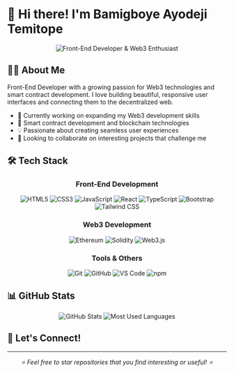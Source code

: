 # 👋 Hi there! I'm Bamigboye Ayodeji Temitope

<div align="center">
  <img src="https://api.placeholder/1000/400" alt="Front-End Developer & Web3 Enthusiast" />
</div>

## 👨‍💻 About Me

Front-End Developer with a growing passion for Web3 technologies and smart contract development. I love building beautiful, responsive user interfaces and connecting them to the decentralized web.

- 🔭 Currently working on expanding my Web3 development skills
- 🌱 Smart contract development and blockchain technologies
- 💡 Passionate about creating seamless user experiences
- 💞️ Looking to collaborate on interesting projects that challenge me

## 🛠️ Tech Stack

<div align="center">
  
### Front-End Development
![HTML5](https://img.shields.io/badge/-HTML5-E34F26?style=flat-square&logo=html5&logoColor=white)
![CSS3](https://img.shields.io/badge/-CSS3-1572B6?style=flat-square&logo=css3&logoColor=white)
![JavaScript](https://img.shields.io/badge/-JavaScript-F7DF1E?style=flat-square&logo=javascript&logoColor=black)
![React](https://img.shields.io/badge/-React-61DAFB?style=flat-square&logo=react&logoColor=black)
![TypeScript](https://img.shields.io/badge/-TypeScript-3178C6?style=flat-square&logo=typescript&logoColor=white)
![Bootstrap](https://img.shields.io/badge/-Bootstrap-7952B3?style=flat-square&logo=bootstrap&logoColor=white)
![Tailwind CSS](https://img.shields.io/badge/-Tailwind_CSS-38B2AC?style=flat-square&logo=tailwind-css&logoColor=white)

### Web3 Development
![Ethereum](https://img.shields.io/badge/-Ethereum-3C3C3D?style=flat-square&logo=ethereum&logoColor=white)
![Solidity](https://img.shields.io/badge/-Solidity-363636?style=flat-square&logo=solidity&logoColor=white)
![Web3.js](https://img.shields.io/badge/-Web3.js-F16822?style=flat-square&logo=web3.js&logoColor=white)

### Tools & Others
![Git](https://img.shields.io/badge/-Git-F05032?style=flat-square&logo=git&logoColor=white)
![GitHub](https://img.shields.io/badge/-GitHub-181717?style=flat-square&logo=github&logoColor=white)
![VS Code](https://img.shields.io/badge/-VS_Code-007ACC?style=flat-square&logo=visual-studio-code&logoColor=white)
![npm](https://img.shields.io/badge/-npm-CB3837?style=flat-square&logo=npm&logoColor=white)

</div>

## 📊 GitHub Stats

<div align="center">
  <img src="https://github-readme-stats.vercel.app/api?username=Skinny001&show_icons=true&theme=radical" alt="GitHub Stats" />
  <img src="https://github-readme-stats.vercel.app/api/top-langs/?username=Skinny001&layout=compact&theme=radical" alt="Most Used Languages" />
</div>

## 🤝 Let's Connect!


---

<div align="center">
  <i>⭐️ Feel free to star repositories that you find interesting or useful! ⭐️</i>
</div>
